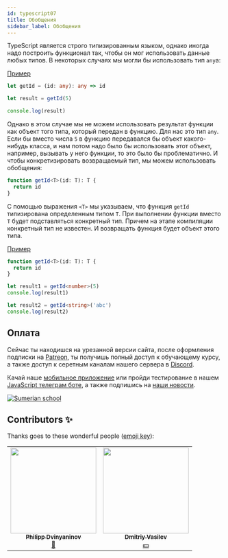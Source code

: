 ```yaml
---
id: typescript07
title: Обобщения
sidebar_label: Обобщения
---
```


TypeScript является строго типизированным языком, однако иногда надо построить функционал так, чтобы он мог использовать данные любых типов. В некоторых случаях мы могли бы использовать тип `any`a:

[Пример](https://www.typescriptlang.org/play?#code/DYUwLgBA5uCSAmEC8EAUBLeAuCBDAdgJ4CUOBhyAfBJgFC2iQBOIAzgK7CQoxgKoBWYrQDGAe3ysxoAHTAxUVCw5diQA)

```typescript
let getId = (id: any): any => id

let result = getId(5)

console.log(result)
```

Однако в этом случае мы не можем использовать результат функции как объект того типа, который передан в функцию. Для нас это тип `any`. Если бы вместо числа `5` в функцию передавался бы объект какого-нибудь класса, и нам потом надо было бы использовать этот объект, например, вызывать у него функции, то это было бы проблематично. И чтобы конкретизировать возвращаемый тип, мы можем использовать обобщения:

```typescript
function getId<T>(id: T): T {
  return id
}
```

С помощью выражения `<T>` мы указываем, что функция `getId` типизирована определенным типом `T`. При выполнении функции вместо `Т` будет подставляться конкретный тип. Причем на этапе компиляции конкретный тип не известен. И возвращать функция будет объект этого типа.

[Пример](https://www.typescriptlang.org/play?ssl=8&ssc=21&pln=1&pc=1#code/GYVwdgxgLglg9mABAcwKZQJIBMA8AVAPgAoYsAuRPASgr0QG8AoRRAJ3RFaVMYF9GANujaoAziAFQAjIgC8KdNhxgQAWwBGqVsQCsVRhASi4QgHQC4yIu3GSp+wcJsSoAJjkLMuUVFYwwyMQA5ACG6hBB+oZgxmYWVs6SrlRAA)

```typescript
function getId<T>(id: T): T {
  return id
}

let result1 = getId<number>(5)
console.log(result1)

let result2 = getId<string>('abc')
console.log(result2)
```

<!-- В первом случае вместо параметра `T` будет испльзоваться тип `number`, поэтому в функцию мы можем передать число. Во втором случае вместо `T` используется тип `string`, поэтому во втором случае можно передать строку. Таким образом, мы можем передать в функцию объекты различных типов, но при этом сохраняется строгая типизация, каждый вариант обобщенной функции может принимать объекты только определенного типа.

Подобным образом еще можно использовать обобщенные массивы:

[Пример](https://www.typescriptlang.org/play?#code/GYVwdgxgLglg9mABAcwKZQMpQE4zMgHgBUA+ACgENtkAuRAQW2woE9iSBKOgZxz2UQBvAFCJEAG3SJsqbiHFREAXkQByVaMTA42RGUmKYyxAAYA3IiMFEVZADpJ+KAAsLMANTuOQzWJjA9IxJTbxk5BUR3FVUAGg0xMTD5RSibagBtGABdOyg4LFx8Mg5NAF9NCARuOEkHOGQyJIUSxPQQbCQmqGFy4QNpWWTjNEw+fAIwEABbACNUbHJ0gEYYxAAmVYBmABZVgFYsksqwatrxesbB5qA)

```typescript
function getString<T>(arg: Array<T>): string {
  let result = ''
  for (let i = 0; i < arg.length; i++) {
    if (i > 0) result += ','
    result += arg[i].toString()
  }
  console.log(result)
  return result
}

let result = getString<number>([1, 2, 34, 5])
console.log(result)
```

В данном случае вне зависимости от типа данных, переданных в массиве, все его элементы соединятся в одну общую строку.

## Вопросы

![Question](https://media.giphy.com/media/l0HlRnAWXxn0MhKLK/giphy.gif)

Для чего используется тип `any`?

1. Принимает любые типы
2. Принимает любые числа
3. Принимает любые символы

Можно ли использовать результат функции как объект того типа, который передан в функцию?

1. `true`
2. `false`

С помощью какого выражения мы указываем, что функция будет типизирована определенным типом, при выполнении которой вместо него будет подставляться конкретный тип?

1.  `t`
2.  `T`
3.  `<T>` 

## Ссылки:

1.  [TypeScript документация](https://www.typescriptlang.org/docs/handbook/generics.html)
2.  [Metanit](https://metanit.com/web/typescript/3.5.php)
3.  [Canonium](https://canonium.com/articles/typescript-generics)

-->
## Оплата

Сейчас ты находишся на урезанной версии сайта, после оформления подписки на [Patreon](https://www.patreon.com/javascriptcamp), ты получишь полный доступ к обучающему курсу, а также доступ к серетным каналам нашего сервера в [Discord](https://discord.gg/6GDAfXn).  

Качай наше [мобильное приложение](http://onelink.to/njhc95) или пройди тестирование в нашем [JavaScript телеграм боте](https://t.me/javascriptcamp_bot), а также подпишись на [наши новости](https://t.me/javascriptapp).


[![Sumerian school](/img/app.jpg)](http://onelink.to/njhc95)

 

## Contributors ✨

Thanks goes to these wonderful people ([emoji key](https://allcontributors.org/docs/en/emoji-key)):

<!-- ALL-CONTRIBUTORS-LIST:START - Do not remove or modify this section -->
<!-- prettier-ignore-start -->
<!-- markdownlint-disable -->
<table>
  <tr>
    <td align="center"><a href="https://github.com/FELiX-RN"><img src="https://avatars0.githubusercontent.com/u/72006627?v=4?s=200" width="200px;" alt=""/><br /><sub><b>Philipp Dvinyaninov</b></sub></a><br /><a href="https://github.com/gHashTag/react-native-village/commits?author=FELiX-RN" title="Documentation">📖</a></td>
    <td align="center"><a href="https://fullstackserverless.github.io/"><img src="https://avatars0.githubusercontent.com/u/6774813?v=4?s=200" width="200px;" alt=""/><br /><sub><b>Dmitriy Vasilev</b></sub></a><br /><a href="#financial-gHashTag" title="Financial">💵</a></td>
  </tr>
  
</table>

